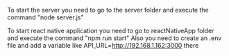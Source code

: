 To start the server you need to go to the server folder and execute the command "node server.js"

To start react native application you need to go to reactNativeApp folder and execute the command "npm run start"
Also you need to create an .env file and add a variable like API_URL=http://192.168.1.162:3000 there
